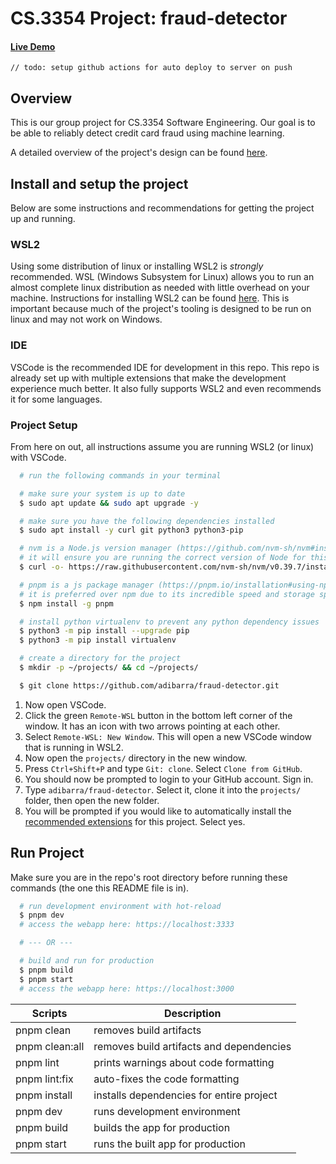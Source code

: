 # CS.3354 Project: fraud-detector

#### [Live Demo](https://fraud-detector.adibarra.com)
`// todo: setup github actions for auto deploy to server on push`

## Overview

This is our group project for CS.3354 Software Engineering.
Our goal is to be able to reliably detect credit card fraud using machine learning.

A detailed overview of the project's design can be found [here](./docs/design.md).

## Install and setup the project
Below are some instructions and recommendations for getting the project up and running.

### WSL2
Using some distribution of linux or installing WSL2 is *strongly* recommended. WSL (Windows Subsystem for Linux) allows you to run an almost complete linux distribution as needed with little overhead on your machine. Instructions for installing WSL2 can be found [here](https://learn.microsoft.com/en-us/windows/wsl/install). This is important because much of the project's tooling is designed to be run on linux and may not work on Windows.

### IDE
VSCode is the recommended IDE for development in this repo. This repo is already set up with multiple extensions that make the development experience much better. It also fully supports WSL2 and even recommends it for some languages.

### Project Setup
From here on out, all instructions assume you are running WSL2 (or linux) with VSCode.
```bash
  # run the following commands in your terminal

  # make sure your system is up to date
  $ sudo apt update && sudo apt upgrade -y

  # make sure you have the following dependencies installed
  $ sudo apt install -y curl git python3 python3-pip

  # nvm is a Node.js version manager (https://github.com/nvm-sh/nvm#installing-and-updating)
  # it will ensure you are running the correct version of Node for this project
  $ curl -o- https://raw.githubusercontent.com/nvm-sh/nvm/v0.39.7/install.sh | bash

  # pnpm is a js package manager (https://pnpm.io/installation#using-npm)
  # it is preferred over npm due to its incredible speed and storage space efficiency
  $ npm install -g pnpm

  # install python virtualenv to prevent any python dependency issues
  $ python3 -m pip install --upgrade pip
  $ python3 -m pip install virtualenv

  # create a directory for the project
  $ mkdir -p ~/projects/ && cd ~/projects/

  $ git clone https://github.com/adibarra/fraud-detector.git
```

1. Now open VSCode.
2. Click the green `Remote-WSL` button in the bottom left corner of the window. It has an icon with two arrows pointing at each other.
3. Select `Remote-WSL: New Window`. This will open a new VSCode window that is running in WSL2.
4. Now open the `projects/` directory in the new window.
5. Press `Ctrl+Shift+P` and type `Git: clone`. Select `Clone from GitHub`.
6. You should now be prompted to login to your GitHub account. Sign in.
7. Type `adibarra/fraud-detector`. Select it, clone it into the `projects/` folder, then open the new folder.
8. You will be prompted if you would like to automatically install the [recommended extensions](.vscode/extensions.json) for this project. Select yes.

## Run Project
Make sure you are in the repo's root directory before running these commands (the one this README file is in).
```bash
  # run development environment with hot-reload
  $ pnpm dev
  # access the webapp here: https://localhost:3333

  # --- OR ---

  # build and run for production
  $ pnpm build
  $ pnpm start
  # access the webapp here: https://localhost:3000
```

|    Scripts     |               Description                |
|----------------|------------------------------------------|
| pnpm clean     | removes build artifacts                  |
| pnpm clean:all | removes build artifacts and dependencies |
| pnpm lint      | prints warnings about code formatting    |
| pnpm lint:fix  | auto-fixes the code formatting           |
| pnpm install   | installs dependencies for entire project |
| pnpm dev       | runs development environment             |
| pnpm build     | builds the app for production            |
| pnpm start     | runs the built app for production        |
